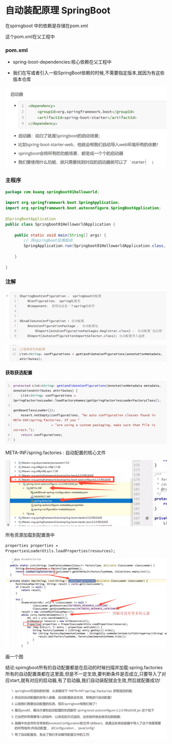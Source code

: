 # 自动装配原理 SpringBoot

在spirngboot 中的依赖是存储在pom.xml

这个pom.xml在父工程中

### pom.xml

- spring-boot-dependencies:核心依赖在父工程中

- 我们在写或者引入一些SpringBoot依赖的时候,不需要指定版本,就因为有这些版本仓库

  

![1596683114594](06-SpringBoot-%E8%87%AA%E5%8A%A8%E8%A3%85%E9%85%8D%E5%8E%9F%E7%90%86.assets/1596683114594.png)

### 主程序

```java
package com.kuang.springboot01helloworld;

import org.springframework.boot.SpringApplication;
import org.springframework.boot.autoconfigure.SpringBootApplication;

@SpringBootApplication
public class Springboot01HelloworldApplication {

    public static void main(String[] args) {
        // 将spirngboot应用启动
        SpringApplication.run(Springboot01HelloworldApplication.class, args);

    }

}

```

### 注解

![1596683434949](06-SpringBoot-%E8%87%AA%E5%8A%A8%E8%A3%85%E9%85%8D%E5%8E%9F%E7%90%86.assets/1596683434949.png)

![1596683449863](06-SpringBoot-%E8%87%AA%E5%8A%A8%E8%A3%85%E9%85%8D%E5%8E%9F%E7%90%86.assets/1596683449863.png)

#### 获取获选配置

![1596683531884](06-SpringBoot-%E8%87%AA%E5%8A%A8%E8%A3%85%E9%85%8D%E5%8E%9F%E7%90%86.assets/1596683531884.png)

META-INF/spring.factories : 自动配置的核心文件

![1596683717423](06-SpringBoot-%E8%87%AA%E5%8A%A8%E8%A3%85%E9%85%8D%E5%8E%9F%E7%90%86.assets/1596683717423.png)

所有资源加载到配置类中

`properties properties = PropertiesLoaderUtils.loadProperties(resources);`

![1596683673358](06-SpringBoot-%E8%87%AA%E5%8A%A8%E8%A3%85%E9%85%8D%E5%8E%9F%E7%90%86.assets/1596683673358.png)

画一个图



结论:spirngboot所有的自动配置都是在启动的时候扫描并加载:spring.factories所有的自动配置类都在这里面,但是不一定生效,要判断条件是否成立,只要导入了对应start,就有对应的启动器,有了启动器,我们自动装配就会生效,然后就配置成功!

![1596684442017](06-SpringBoot-%E8%87%AA%E5%8A%A8%E8%A3%85%E9%85%8D%E5%8E%9F%E7%90%86.assets/1596684442017.png)

